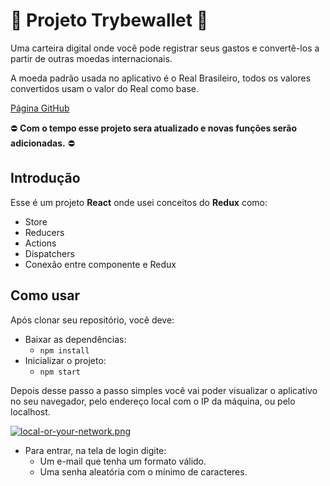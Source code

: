# :money_with_wings: Projeto Trybewallet :money_with_wings:

Uma carteira digital onde você pode registrar seus gastos e convertê-los a partir de outras moedas internacionais.

A moeda padrão usada no aplicativo é o Real Brasileiro, todos os valores convertidos usam o valor do Real como base.

[Página GitHub](http://project.trybewallet.com/)

:no_entry: **Com o tempo esse projeto sera atualizado e novas funções serão adicionadas.** :no_entry:

## Introdução

Esse é um projeto **React** onde usei conceitos do **Redux** como:
- Store
- Reducers
- Actions
- Dispatchers
- Conexão entre componente e Redux

## Como usar

Após clonar seu repositório, você deve:
- Baixar as dependências:
  - `npm install`
- Inicializar o projeto:
  - `npm start`

Depois desse passo a passo simples você vai poder visualizar o aplicativo no seu navegador, pelo endereço local com o IP da máquina, ou pelo localhost.

[![local-or-your-network.png](https://i.postimg.cc/QxdTYVMS/local-or-your-network.png)](https://postimg.cc/HjFnVYX7)

- Para entrar, na tela de login digite:
  - Um e-mail que tenha um formato válido.
  - Uma senha aleatória com o mínimo de caracteres.
